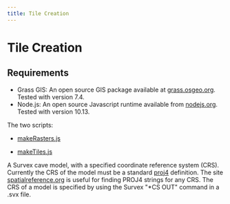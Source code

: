 ```yaml
---
title: Tile Creation
---
```

# Tile Creation

## Requirements

* Grass GIS: An open source GIS package available at [grass.osgeo.org](https://grass.osgeo.org/). Tested with version 7.4.
* Node.js: An open source Javascript runtime available from [nodejs.org](https://nodejs.org/). Tested with version 10.13.

The two scripts:

* [makeRasters.js](https://github.com/aardgoose/CaveView.js/blob/dev/tools/makeRasters.js)

* [makeTiles.js](https://github.com/aardgoose/CaveView.js/blob/dev/tools/makeRasters.js)

A Survex cave model, with a specified coordinate reference system (CRS). Currently the CRS of the model must be a standard [proj4](https://proj4.org/) definition. The site [spatialreference.org](http://spatialreference.org/) is useful for finding PROJ4 strings for any CRS. The CRS of a model is specified by using the Survex "*CS OUT" command in a .svx file.



